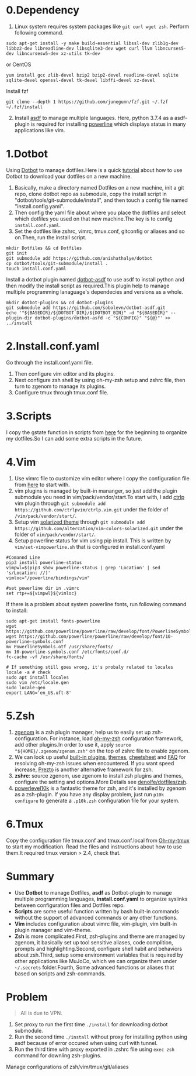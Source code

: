 # 0.Dependency
1. Linux system requires system packages like `git curl wget zsh`. Perform following command.

```
sudo apt-get install -y make build-essential libssl-dev zlib1g-dev libbz2-dev libreadline-dev libsqlite3-dev wget curl llvm libncurses5-dev libncursesw5-dev xz-utils tk-dev
```
or CentOS

```
yum install gcc zlib-devel bzip2 bzip2-devel readline-devel sqlite sqlite-devel openssl-devel tk-devel libffi-devel xz-devel
```

Install fzf
```
git clone --depth 1 https://github.com/junegunn/fzf.git ~/.fzf
~/.fzf/install
```

2. Install [asdf](https://github.com/asdf-vm/asdf) to manage multiple languages. Here, python 3.7.4 as a asdf-plugin is required for installing [powerline](https://github.com/powerline/powerline) which displays status in many applications like vim.

# 1.Dotbot
Using [Dotbot](https://github.com/anishathalye/dotbot) to manage dotfiles.Here is a quick [tutorial](https://www.elliotdenolf.com/posts/bootstrap-your-dotfiles-with-dotbot) about how to use Dotbot to download your dotfiles on a new machine.
1. Basically, make a directory named Dotfiles on a new machine, init a git repo, clone dotbot repo as submodule, copy the install script in "dotbot/tools/git-submodule/install", and then touch a config file named "install.config.yaml".
2. Then config the yaml file about where you place the dotfiles and select which dotfiles you used on that new machine.The key is to config `install.conf.yaml`.
3. Set the dotfiles like zshrc, vimrc, tmux.conf, gitconfig or aliases and so on.Then, run the install script. 

```
mkdir Dotfiles && cd Dotfiles
git init
git submodule add https://github.com/anishathalye/dotbot
cp dotbot/tools/git-submodule/install .
touch install.conf.yaml
```

Install a dotbot plugin named [dotbot-asdf](https://github.com/sobolevn/dotbot-asdf.git) to use asdf to install python and then  modify the install script as required.This plugin help to manage multiple programming lanaguage's dependecies and versions as a whole.

```
mkdir dotbot-plugins && cd dotbot-plugins
git submodule add https://github.com/sobolevn/dotbot-asdf.git
echo '"${BASEDIR}/${DOTBOT_DIR}/${DOTBOT_BIN}" -d "${BASEDIR}" --plugin-dir dotbot-plugins/dotbot-asfd -c "${CONFIG}" "${@}"' >> ../install
```

# 2.Install.conf.yaml
Go through the install.conf.yaml file. 
1. Then configure vim editor and its plugins. 
2. Next configure zsh shell by using oh-my-zsh setup and zshrc file, then turn to zgenom to manage its plugins.
3. Configure tmux through tmux.conf file.


# 3.Scripts
I copy the gstate function in scripts from [here](https://github.com/denolfe/dotfiles/blob/master/scripts/gstate) for the beginning to organize my dotfiles.So I can add some extra scripts in the future. 

# 4.Vim 
1. Use vimrc file to customize vim editor where I copy the configuration file from [here](https://github.com/anishathalye/dotfiles/blob/master/vimrc) to start with.
2. vim plugins is managed by built-in mananger, so just add the plugin submodule you need in vim/pack/vendor/start.To start with, I add [ctrlp](https://github.com/ctrlpvim/ctrlp.vim.git) vim plugin through `git submodule add https://github.com/ctrlpvim/ctrlp.vim.git` under the folder of `/vim/pack/vendor/start/`.
3. Setup vim [solarized theme](https://github.com/altercation/vim-colors-solarized) through `git submodule add https://github.com/altercation/vim-colors-solarized.git` under the folder of `vim/pack/vendor/start/`.
4. Setup powerline status for vim using pip install. This is written by `vim/set-vimpowerline.sh` that is configured in install.conf.yaml

```
#Comannd Line
pip3 install powerline-status
vimpwl=$(pip3 show powerline-status | grep 'Location' | sed 's/Location: //)'
vimloc="/powerline/bindings/vim"

#set powerline dir in .vimrc
set rtp+=${vimpwl}${vimloc}
```

If there is a problem about system powerline fonts, run following command to install:
```
sudo apt-get install fonts-powerline
wget https://github.com/powerline/powerline/raw/develop/font/PowerlineSymbols.otf
wget https://github.com/powerline/powerline/raw/develop/font/10-powerline-symbols.conf
mv PowerlineSymbols.otf /usr/share/fonts/
mv 10-powerline-symbols.conf /etc/fonts/conf.d/
fc-cache -vf /usr/share/fonts/

# If something still goes wrong, it's probaly related to locales
locale -a # check
sudo apt install locales
sudo vim /etc/locale.gen
sudo locale-gen
export LANG='en_US.uft-8'
```

# 5.Zsh
1. [zgenom](https://github.com/jandamm/zgenom) is a zsh plugin manager, help us to easily set up zsh-configuration. For instance, load [oh-my-zsh](https://github.com/ohmyzsh/ohmyzsh/tree/master) configuration framework, add other plugins.In order to use it, apply `source "${HOME}/.zgenom/zgenom.zsh"` on the top of zshrc file to enable zgenom.
2. We can look up useful [built-in plugins](https://github.com/unixorn/awesome-zsh-plugins), [themes](https://github.com/ohmyzsh/ohmyzsh/wiki/Themes), [cheetsheet](https://github.com/ohmyzsh/ohmyzsh/wiki/Cheatsheet) and [FAQ](https://github.com/ohmyzsh/ohmyzsh/wiki/FAQ#how-do-i-reload-the-zshrc-file) for resolving oh-my-zsh issues when encountered. If you want speed increase, [Prezto](https://github.com/sorin-ionescu/prezto) is another alternative framework for zsh.
3. **zshrc**: source zgenom, use zgenom to install zsh plugins and themes, configure the setting and options.More Details see [denolfe/dotfiles/zsh](https://github.com/denolfe/dotfiles).
4. [powerlevel10k](https://github.com/romkatv/powerlevel10k#meslo-nerd-font-patched-for-powerlevel10k) is a fantastic theme for zsh, and it's installed by zgenom as a zsh-plugin. If you have any display problem, just run `p10k configure` to generate a `.p10k.zsh` configuration file for your system.

# 6.Tmux
Copy the configuration file tmux.conf and tmux.conf.local from [Oh-my-tmux](https://github.com/gpakosz/.tmux#configuration) to start my modification. Read the files and instructions about how to use them.It required tmux version > 2.4, check that.


# Summary
-  Use **Dotbot** to manage Dotfiles, **asdf** as Dotbot-plugin to manage multiple programming languages, **install.conf.yaml** to organize syslinks between configuration files and Dotfiles repo.
- **Scripts** are some useful function written by bash built-in commands without the support of advanced commands or any other functions.
- **Vim** includes configuration about vimrc file, vim-plugin, vim built-in plugin manager and vim-theme.
- **Zsh** is more complicated.First, zsh-plugins and theme are managed by zgenom, it basically set up tool sensitive aliases, code complition, prompts and highlighting.Second, configure shell habit and behaviors about zsh.Third, setup some environment variables that is required by other applications like MuJoCo, which we can organize them under `~/.secrets` folder.Fourth, Some advanced functions or aliases that based on scripts and zsh-commands.

# Problem
> All is due to VPN.
1. Set proxy to run the first time `./install` for downloading dotbot submodule.
2. Run the second time `./install` without proxy for installing python using asdf because of error occured when using curl with tunnel.
3. Run the third time with proxy exported in .zshrc file using `exec zsh` command for downling zsh-plugins.

Manage configurations of zsh/vim/tmux/git/aliases
